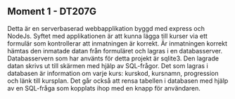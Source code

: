 ## Moment 1 - DT207G

Detta är en serverbaserad webbapplikation byggd med express och NodeJs. Syftet med
applikationen är att kunna lägga till kurser via ett formulär som kontrollerar att inmatningen är
korrekt. Är inmatningen korrekt hämtas den inmatade datan från formuläret och lagras i en
databasserver. Databasservern som har använts för detta projekt är sqlite3. Den lagrade datan
skrivs ut till skärmen med hjälp av SQL-frågor. Det som lagras i databasen är information om varje
kurs: kurskod, kursnamn, progression och länk till kursplan. Det går också att rensa tabellen i
databasen med hjälp av en SQL-fråga som kopplats ihop med en knapp för användaren.